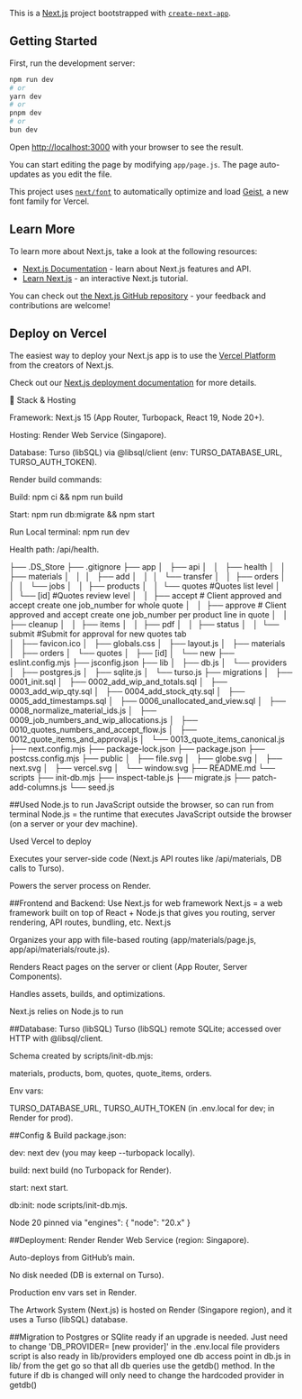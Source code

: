 This is a [Next.js](https://nextjs.org) project bootstrapped with [`create-next-app`](https://github.com/vercel/next.js/tree/canary/packages/create-next-app).

## Getting Started

First, run the development server:

```bash
npm run dev
# or
yarn dev
# or
pnpm dev
# or
bun dev
```

Open [http://localhost:3000](http://localhost:3000) with your browser to see the result.

You can start editing the page by modifying `app/page.js`. The page auto-updates as you edit the file.

This project uses [`next/font`](https://nextjs.org/docs/app/building-your-application/optimizing/fonts) to automatically optimize and load [Geist](https://vercel.com/font), a new font family for Vercel.

## Learn More

To learn more about Next.js, take a look at the following resources:

- [Next.js Documentation](https://nextjs.org/docs) - learn about Next.js features and API.
- [Learn Next.js](https://nextjs.org/learn) - an interactive Next.js tutorial.

You can check out [the Next.js GitHub repository](https://github.com/vercel/next.js) - your feedback and contributions are welcome!

## Deploy on Vercel

The easiest way to deploy your Next.js app is to use the [Vercel Platform](https://vercel.com/new?utm_medium=default-template&filter=next.js&utm_source=create-next-app&utm_campaign=create-next-app-readme) from the creators of Next.js.

Check out our [Next.js deployment documentation](https://nextjs.org/docs/app/building-your-application/deploying) for more details.



🔹 Stack & Hosting

Framework: Next.js 15 (App Router, Turbopack, React 19, Node 20+).

Hosting: Render Web Service (Singapore).

Database: Turso (libSQL) via @libsql/client (env: TURSO_DATABASE_URL, TURSO_AUTH_TOKEN).

Render build commands:

Build: npm ci && npm run build

Start: npm run db:migrate && npm start

Run Local terminal: npm run dev

Health path: /api/health.

├── .DS_Store
├── .gitignore
├── app
│   ├── api
│   │   ├── health
│   │   ├── materials
│   │   │   ├── add
│   │   │   └── transfer
│   │   ├── orders
│   │   │   └── jobs
│   │   ├── products
│   │   └── quotes         #Quotes list level
│   │       └── [id]       #Quotes review level
│   │            ├── accept  # Client approved and accept create one job_number for whole quote
│   │            ├── approve # Client approved and accept create one job_number per product line in quote
│   │            ├── cleanup
│   │            ├── items
│   │            ├── pdf
│   │            ├── status
│   │            └── submit  #Submit for approval for new quotes tab  
│   ├── favicon.ico
│   ├── globals.css
│   ├── layout.js
│   ├── materials
│   ├── orders
│   └── quotes
│        ├── [id]
│        └── new
├── eslint.config.mjs
├── jsconfig.json
├── lib
│   ├── db.js
│   └── providers
│       ├── postgres.js
│       ├── sqlite.js
│       └── turso.js
├── migrations
│   ├── 0001_init.sql
│   ├── 0002_add_wip_and_totals.sql
│   ├── 0003_add_wip_qty.sql
│   ├── 0004_add_stock_qty.sql
│   ├── 0005_add_timestamps.sql
│   ├── 0006_unallocated_and_view.sql
│   ├── 0008_normalize_material_ids.js
│   ├── 0009_job_numbers_and_wip_allocations.js
│   ├── 0010_quotes_numbers_and_accept_flow.js
│   ├── 0012_quote_items_and_approval.js
│   └── 0013_quote_items_canonical.js
├── next.config.mjs
├── package-lock.json
├── package.json
├── postcss.config.mjs
├── public
│   ├── file.svg
│   ├── globe.svg
│   ├── next.svg
│   ├── vercel.svg
│   └── window.svg
├── README.md
└── scripts
    ├── init-db.mjs
    ├── inspect-table.js
    ├── migrate.js
    ├── patch-add-columns.js
    └── seed.js



##Used Node.js to run JavaScript outside the browser, so can run from terminal
Node.js = the runtime that executes JavaScript outside the browser (on a server or your dev machine).

Used Vercel to deploy


Executes your server-side code (Next.js API routes like /api/materials, DB calls to Turso).

Powers the server process on Render.


##Frontend and Backend: Use Next.js for web framework 
Next.js = a web framework built on top of React + Node.js that gives you routing, server rendering, API routes, bundling, etc.
Next.js

Organizes your app with file-based routing (app/materials/page.js, app/api/materials/route.js).

Renders React pages on the server or client (App Router, Server Components).

Handles assets, builds, and optimizations.

Next.js relies on Node.js to run


##Database: Turso (libSQL)
Turso (libSQL) remote SQLite; accessed over HTTP with @libsql/client.

Schema created by scripts/init-db.mjs:

materials, products, bom, quotes, quote_items, orders.

Env vars:

TURSO_DATABASE_URL, TURSO_AUTH_TOKEN (in .env.local for dev; in Render for prod).

##Config & Build
package.json:

dev: next dev (you may keep --turbopack locally).

build: next build (no Turbopack for Render).

start: next start.

db:init: node scripts/init-db.mjs.

Node 20 pinned via "engines": { "node": "20.x" }


##Deployment: Render
Render Web Service (region: Singapore).

Auto-deploys from GitHub’s main.

No disk needed (DB is external on Turso).

Production env vars set in Render.

The Artwork System (Next.js) is hosted on Render (Singapore region), and it uses a Turso (libSQL) database.

##Migration to Postgres or SQlite ready if an upgrade is needed.
Just need to change 'DB_PROVIDER= [new provider]' in the .env.local file
providers script is also ready in lib/providers
employed one db access point in db.js in lib/ from the get go so that all db  queries use the getdb() method.
In the future if db is changed will only need to change the hardcoded provider in getdb()

